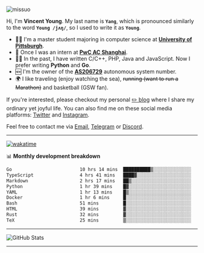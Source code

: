<p align="left"> <img src="https://komarev.com/ghpvc/?username=missuo&label=Profile%20views&color=0e75b6&style=flat" alt="missuo" /> </p>


Hi, I'm **Vincent Young**. My last name is **`Yang`**, which is pronounced similarly to the word **`Young /jʌŋ/`**, so I used to write it as **`Young`**. 

-  👨‍🎓 I'm a master student majoring in computer science at [**University of Pittsburgh**](https://www.pitt.edu).
-  💼 Once I was an intern at **[PwC AC Shanghai](https://www.linkedin.com/company/pwc-ac-shanghai/)**.
-  👨‍💻 In the past, I have written C/C++, PHP, Java and JavaScript. Now I prefer writing **Python** and **Go**.
-  🆕 I'm the owner of the **[AS206729](https://bgp.tools/AS206729)** autonomous system number.
-  🌍 I like traveling (enjoy watching the sea), ~~running (want to run a Marathon)~~ and basketball (GSW fan).

If you're interested, please checkout my personal [✏️ blog](https://missuo.me/) where I share my ordinary yet joyful life. You can also find me on these social media platforms: [Twitter](https://twitter.com/m1ssuo) and [Instagram](https://www.instagram.com/missuo.me).

Feel free to contact me via <a href="mailto:i@yyt.moe">Email</a>, [Telegram](https://t.me/missuo) or [Discord](https://discordapp.com/users/missuo#7448).

-------

[![wakatime](https://wakatime.com/badge/user/c13cd961-40ca-417a-afb6-1f9ea8ac295c.svg)](https://wakatime.com/@missuo)

📊 **Monthly development breakdown**
<!--START_SECTION:waka-->

```txt
Go                         10 hrs 14 mins  ██████████▒░░░░░░░░░░░░░░   41.66 %
TypeScript                 4 hrs 41 mins   ████▓░░░░░░░░░░░░░░░░░░░░   19.06 %
Markdown                   2 hrs 17 mins   ██▒░░░░░░░░░░░░░░░░░░░░░░   09.31 %
Python                     1 hr 39 mins    █▓░░░░░░░░░░░░░░░░░░░░░░░   06.76 %
YAML                       1 hr 13 mins    █▒░░░░░░░░░░░░░░░░░░░░░░░   04.98 %
Docker                     1 hr 6 mins     █░░░░░░░░░░░░░░░░░░░░░░░░   04.51 %
Bash                       51 mins         █░░░░░░░░░░░░░░░░░░░░░░░░   03.48 %
HTML                       39 mins         ▓░░░░░░░░░░░░░░░░░░░░░░░░   02.65 %
Rust                       32 mins         ▓░░░░░░░░░░░░░░░░░░░░░░░░   02.23 %
TeX                        25 mins         ▒░░░░░░░░░░░░░░░░░░░░░░░░   01.74 %
```

<!--END_SECTION:waka-->

-------

![GitHub Stats](https://github-readme-stats-opal-alpha-76.vercel.app/api?username=missuo&show_icons=true&theme=transparent)

-------

